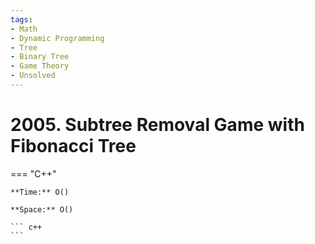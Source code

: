 ```yaml
---
tags:
- Math
- Dynamic Programming
- Tree
- Binary Tree
- Game Theory
- Unsolved
---
```



# 2005. Subtree Removal Game with Fibonacci Tree

=== "C++"

    **Time:** O()

    **Space:** O()

    ``` c++
    ```
